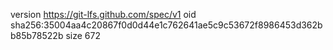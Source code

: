 version https://git-lfs.github.com/spec/v1
oid sha256:35004aa4c20867f0d0d44e1c762641ae5c9c53672f8986453d362bb85b78522b
size 672
